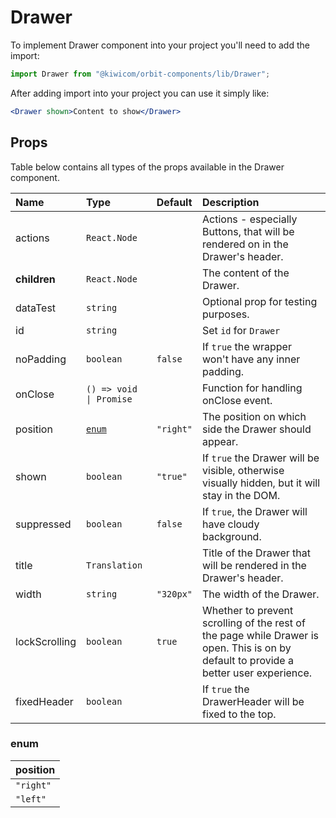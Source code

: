 # Drawer

To implement Drawer component into your project you'll need to add the import:

```jsx
import Drawer from "@kiwicom/orbit-components/lib/Drawer";
```

After adding import into your project you can use it simply like:

```jsx
<Drawer shown>Content to show</Drawer>
```

## Props

Table below contains all types of the props available in the Drawer component.

| Name          | Type                    | Default   | Description                                                                                                                           |
| :------------ | :---------------------- | :-------- | :------------------------------------------------------------------------------------------------------------------------------------ |
| actions       | `React.Node`            |           | Actions - especially Buttons, that will be rendered on in the Drawer's header.                                                        |
| **children**  | `React.Node`            |           | The content of the Drawer.                                                                                                            |
| dataTest      | `string`                |           | Optional prop for testing purposes.                                                                                                   |
| id            | `string`                |           | Set `id` for `Drawer`                                                                                                                 |
| noPadding     | `boolean`               | `false`   | If `true` the wrapper won't have any inner padding.                                                                                   |
| onClose       | `() => void \| Promise` |           | Function for handling onClose event.                                                                                                  |
| position      | [`enum`](#enum)         | `"right"` | The position on which side the Drawer should appear.                                                                                  |
| shown         | `boolean`               | `"true"`  | If `true` the Drawer will be visible, otherwise visually hidden, but it will stay in the DOM.                                         |
| suppressed    | `boolean`               | `false`   | If `true`, the Drawer will have cloudy background.                                                                                    |
| title         | `Translation`           |           | Title of the Drawer that will be rendered in the Drawer's header.                                                                     |
| width         | `string`                | `"320px"` | The width of the Drawer.                                                                                                              |
| lockScrolling | `boolean`               | `true`    | Whether to prevent scrolling of the rest of the page while Drawer is open. This is on by default to provide a better user experience. |
| fixedHeader   | `boolean`               |           | If `true` the DrawerHeader will be fixed to the top.                                                                                  |

### enum

| position  |
| :-------- |
| `"right"` |
| `"left"`  |
